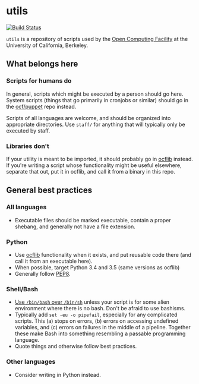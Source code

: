 utils
=====
[![Build Status](https://jenkins.ocf.berkeley.edu/buildStatus/icon?job=utils/master)](https://jenkins.ocf.berkeley.edu/job/utils/job/master/)

`utils` is a repository of scripts used by the [Open Computing Facility][ocf]
at the University of California, Berkeley.

## What belongs here
### Scripts for humans do

In general, scripts which might be executed by a person should go here.
System scripts (things that go primarily in cronjobs or similar) should go in
the [ocf/puppet][ocf/puppet] repo instead.

Scripts of all languages are welcome, and should be organized into appropriate
directories. Use `staff/` for anything that will typically only be executed by
staff.

### Libraries don't

If your utility is meant to be imported, it should probably go in
[ocflib][ocflib] instead. If you're writing a script whose functionality might
be useful elsewhere, separate that out, put it in ocflib, and call it from a
binary in this repo.

## General best practices
### All languages

* Executable files should be marked executable, contain a proper shebang, and
  generally not have a file extension.

### Python

* Use [ocflib][ocflib] functionality when it exists, and put reusable code
  there (and call it from an executable here).
* When possible, target Python 3.4 and 3.5 (same versions as ocflib)
* Generally follow [PEP8][pep8].

### Shell/Bash

* [Use `/bin/bash` over `/bin/sh`][use-bin-bash] unless your script is for some
  alien environment where there is no bash. Don't be afraid to use bashisms.
* Typically add `set -eu -o pipefail`, especially for any complicated scripts.
  This (a) stops on errors, (b) errors on accessing undefined variables, and (c)
  errors on failures in the middle of a pipeline. Together these make Bash into
  something resembling a passable programming language.
* Quote things and otherwise follow best practices.

### Other languages

* Consider writing in Python instead.

[ocf]: https://www.ocf.berkeley.edu/
[ocf/puppet]: https://github.com/ocf/puppet/
[ocflib]: https://github.com/ocf/ocflib/
[use-bin-bash]: https://google.github.io/styleguide/shell.xml?showone=Which_Shell_to_Use#Which_Shell_to_Use
[pep8]: https://www.python.org/dev/peps/pep-0008/
